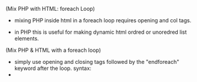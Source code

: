 (Mix PHP with HTML:  foreach Loop)

- mixing PHP inside html in a foreach loop requires opening and col tags.

- in PHP this is useful for making dynamic html ordred or unoredred list elements.


(Mix PHP & HTML with a foreach loop)
- simply use opening and closing tags followed by the "endforeach" keyword after the loop.
syntax: <?php foreach($arr as $element): ?> <li><? php echo $element ?></li> <? php endforeach; ?>





